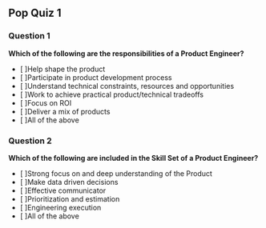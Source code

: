 ## Pop Quiz 1

### Question 1

**Which of the following are the responsibilities of a Product Engineer?**

- [ ]Help shape the product
- [ ]Participate in product development process
- [ ]Understand technical constraints, resources and opportunities
- [ ]Work to achieve practical product/technical tradeoffs
- [ ]Focus on ROI
- [ ]Deliver a mix of products
- [ ]All of the above

### Question 2

**Which of the following are included in the Skill Set of a Product Engineer?**

- [ ]Strong focus on and deep understanding of the Product
- [ ]Make data driven decisions
- [ ]Effective communicator
- [ ]Prioritization and estimation
- [ ]Engineering execution
- [ ]All of the above

